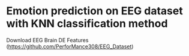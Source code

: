 #  Emotion prediction on EEG dataset with KNN classification method

 Download EEG Brain DE Features (https://github.com/PerforMance308/EEG_Dataset)
